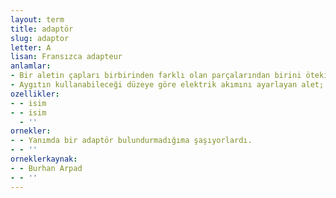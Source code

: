 ```yaml
---
layout: term
title: adaptör
slug: adaptor
letter: A
lisan: Fransızca adapteur
anlamlar:
- Bir aletin çapları birbirinden farklı olan parçalarından birini ötekine geçirebilmek için yararlanılan bağlayıcı
- Aygıtın kullanabileceği düzeye göre elektrik akımını ayarlayan alet; uyarlayıcı
ozellikler:
- - isim
- - isim
  - ''
ornekler:
- - Yanımda bir adaptör bulundurmadığıma şaşıyorlardı.
- - ''
orneklerkaynak:
- - Burhan Arpad
- - ''
---
```

